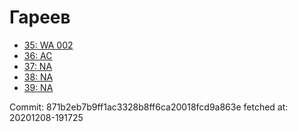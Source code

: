 # Гареев
- [35: WA 002](35.md)
- [36: AC](36.md)
- [37: NA](37.md)
- [38: NA](38.md)
- [39: NA](39.md)

Commit: 871b2eb7b9ff1ac3328b8ff6ca20018fcd9a863e
 fetched at: 20201208-191725
